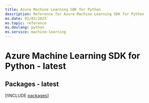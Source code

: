 ```yaml
---
title: Azure Machine Learning SDK for Python
description: Reference for Azure Machine Learning SDK for Python
ms.date: 03/03/2025
ms.topic: reference
ms.devlang: python
ms.service: machine-learning
---
```

# Azure Machine Learning SDK for Python - latest
## Packages - latest
[!INCLUDE [packages](machine-learning-index.md)]